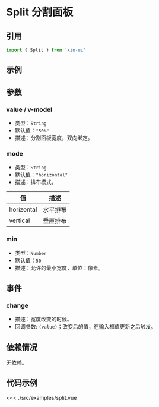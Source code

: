 # Split 分割面板

## 引用
```js
import { Split } from 'xin-ui'
```

## 示例
<example-split/>

## 参数

### value / v-model

* 类型：`String`
* 默认值：`"50%"`
* 描述：分割面板宽度，双向绑定。

### mode

* 类型：`String`
* 默认值：`"horizontal"`
* 描述：排布模式。

| 值 | 描述 |
| - | - |
| horizontal | 水平排布 |
| vertical | 垂直排布 |

### min

* 类型：`Number`
* 默认值：`50`
* 描述：允许的最小宽度，单位：像素。

## 事件

### change
* 描述：宽度改变的时候。
* 回调参数: `(value)`；改变后的值，在输入框值更新之后触发。


## 依赖情况

无依赖。

## 代码示例
<<< ./src/examples/split.vue






